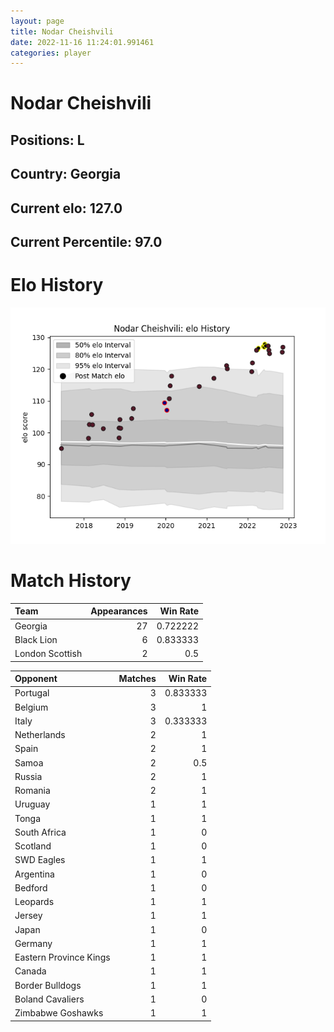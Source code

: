 ```yaml
---  
layout: page  
title: Nodar Cheishvili  
date: 2022-11-16 11:24:01.991461  
categories: player  
---
```

# Nodar Cheishvili

## Positions: L

## Country: Georgia

## Current elo: 127.0

## Current Percentile: 97.0

# Elo History


![elo history](history_NodarCheishvili.png)
# Match History


| Team            |   Appearances |   Win Rate |
|:----------------|--------------:|-----------:|
| Georgia         |            27 |   0.722222 |
| Black Lion      |             6 |   0.833333 |
| London Scottish |             2 |   0.5      |

| Opponent               |   Matches |   Win Rate |
|:-----------------------|----------:|-----------:|
| Portugal               |         3 |   0.833333 |
| Belgium                |         3 |   1        |
| Italy                  |         3 |   0.333333 |
| Netherlands            |         2 |   1        |
| Spain                  |         2 |   1        |
| Samoa                  |         2 |   0.5      |
| Russia                 |         2 |   1        |
| Romania                |         2 |   1        |
| Uruguay                |         1 |   1        |
| Tonga                  |         1 |   1        |
| South Africa           |         1 |   0        |
| Scotland               |         1 |   0        |
| SWD Eagles             |         1 |   1        |
| Argentina              |         1 |   0        |
| Bedford                |         1 |   0        |
| Leopards               |         1 |   1        |
| Jersey                 |         1 |   1        |
| Japan                  |         1 |   0        |
| Germany                |         1 |   1        |
| Eastern Province Kings |         1 |   1        |
| Canada                 |         1 |   1        |
| Border Bulldogs        |         1 |   1        |
| Boland Cavaliers       |         1 |   0        |
| Zimbabwe Goshawks      |         1 |   1        |